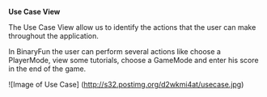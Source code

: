 **Use Case View**

The Use Case View allow us to identify the actions that the user can make throughout the application.

In BinaryFun the user can perform several actions like choose a PlayerMode, view some tutorials, choose a GameMode and enter his score in the end of the game. 


![Image of Use Case] (http://s32.postimg.org/d2wkmi4at/usecase.jpg)
